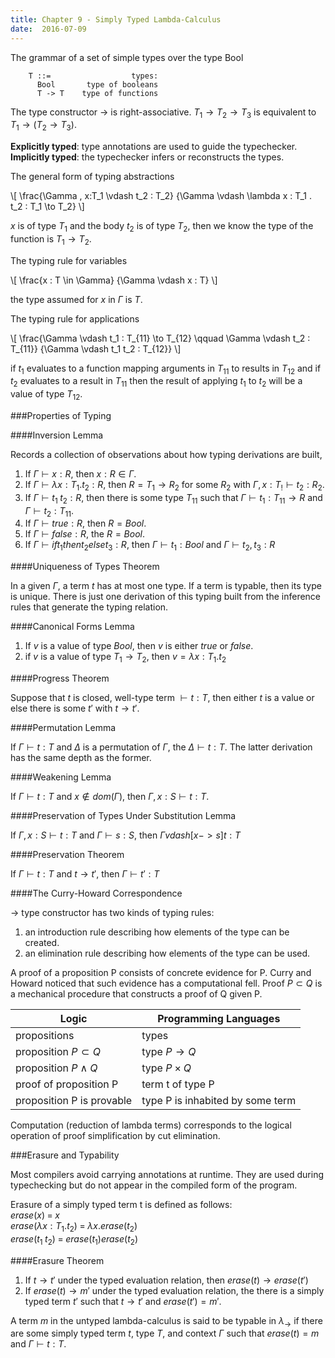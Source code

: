 ```yaml
---
title: Chapter 9 - Simply Typed Lambda-Calculus
date:  2016-07-09
---
```


The grammar of a set of simple types over the type Bool

```
    T ::=                  types:
      Bool       type of booleans
      T -> T    type of functions
```

The type constructor $\to$ is right-associative. $T_1 \to T_2 \to T_3$ is
equivalent to $T_1 \to (T_2 \to T_3)$.

__Explicitly typed__: type annotations are used to guide the typechecker.  
__Implicitly typed__: the typechecker infers or reconstructs the types.

The general form of typing abstractions

\\[
\\frac{\\Gamma , x:T_1 \\vdash t_2 : T_2}
      {\\Gamma \\vdash \\lambda x : T_1 . t_2 : T_1 \\to T_2}
\\]

$x$ is of type $T_1$ and the body $t_2$ is of type $T_2$, then we know the type
of the function is $T_1 \to T_2$.

The typing rule for variables

\\[
\\frac{x : T \\in \\Gamma}
      {\\Gamma \\vdash x : T}
\\]

the type assumed for $x$ in $\Gamma$ is $T$.

The typing rule for applications

\\[
\\frac{\\Gamma \\vdash t_1 : T_{11} \\to T_{12} \\qquad \\Gamma \\vdash t_2 : T_{11}}
      {\\Gamma \\vdash t_1 t_2 : T_{12}}
\\]

if $t_1$ evaluates to a function mapping arguments in $T_{11}$
to results in $T_{12}$ and if $t_2$ evaluates to a result in
$T_{11}$ then the result of applying $t_1$ to $t_2$ will be a
value of type $T_12$.

###Properties of Typing

####Inversion Lemma

Records a collection of observations about how typing derivations are built,

1. If $\Gamma \vdash x : R$, then $x : R \in \Gamma$.
2. If $\Gamma \vdash \lambda x : T_1 . t_2 : R$, then $R = T_1 \to R_2$ for some $R_2$ with $\Gamma , x : T_! \vdash t_2 : R_2$.
3. If $\Gamma \vdash t_1 \; t_2 : R$, then there is some type $T_{11}$ such that $\Gamma \vdash t_1 : T_{11} \to R$ and $\Gamma \vdash t_2 : T_{11}$.
4. If $\Gamma \vdash true : R$, then $R = Bool$.
5. If $\Gamma \vdash false : R$, the $R = Bool$.
6. If $\Gamma \vdash if t_1 then t_2 else t_3 : R$, then $\Gamma \vdash t_1 : Bool$ and $\Gamma \vdash t_2,t_3 : R$

####Uniqueness of Types Theorem

In a given $\Gamma$, a term $t$ has at most one type. If a term is typable, then its type is unique. There is just one derivation of this typing built from the inference rules that generate the typing relation.

####Canonical Forms Lemma

1. If $v$ is a value of type $Bool$, then $v$ is either $true$ or $false$.
2. if $v$ is a value of type $T_1 \to T_2$, then $v = \lambda x : T_1. t_2$

####Progress Theorem

Suppose that $t$ is closed, well-type term $\vdash t : T$, then either $t$ is a value or else there is some $t'$ with $t \to t'$.

####Permutation Lemma

If $\Gamma \vdash t : T$ and $\Delta$ is a permutation of $\Gamma$, the $\Delta \vdash t : T$. The latter derivation has the same depth as the former.

####Weakening Lemma

If $\Gamma \vdash t : T$ and $x \notin dom(\Gamma)$, then $\Gamma , x : S \vdash t : T$.

####Preservation of Types Under Substitution Lemma

If $\Gamma , x : S \vdash t : T$ and $\Gamma \vdash s : S$, then $\Gamma vdash [x -> s]t : T$

####Preservation Theorem

If $\Gamma \vdash t : T$ and $t \to t'$, then $\Gamma \vdash t' : T$

####The Curry-Howard Correspondence

$\to$ type constructor has two kinds of typing rules:

1. an introduction rule describing how elements of the type can be created.
2. an elimination rule describing how elements of the type can be used.

A proof of a proposition P consists of concrete evidence for P. Curry and Howard noticed that such evidence has a computational fell. Proof $P \subset Q$ is a mechanical procedure that constructs a proof of Q given P.

| Logic | Programming Languages
|---|---|
| propositions | types |
| proposition $P \subset Q$ | type $P \to Q$|
| proposition $P \wedge Q$ | type $P \times Q$|
| proof of proposition P | term t of type P|
| proposition P is provable | type P is inhabited by some term|

Computation (reduction of lambda terms) corresponds to the logical operation of proof simplification by cut elimination.

###Erasure and Typability

Most compilers avoid carrying annotations at runtime. They are used during typechecking but do not appear in the compiled form of the program.

Erasure of a simply typed term t is defined as follows:  
$erase(x) \; = \; x$   
$erase(\lambda x : T_1 . t_2) \; = \; \lambda x . erase (t_2)$  
$erase(t_1 \; t_2) \; = \; erase(t_1) erase(t_2)$  

####Erasure Theorem

1. If $t \to t'$ under the typed evaluation relation, then $erase(t) \to erase(t')$
2. If $erase(t) \to m'$ under the typed evaluation relation, the there is a simply typed term $t'$ such that $t \to t'$ and $erase(t') = m'$.

A term $m$ in the untyped lambda-calculus is said to be typable in $\lambda_{\to}$ if there are some simply typed term $t$, type $T$, and context $\Gamma$ such that $erase(t) = m$ and $\Gamma \vdash t : T$.
